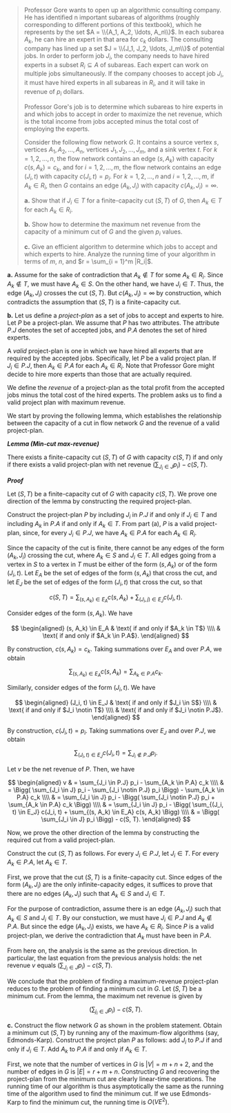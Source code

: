> Professor Gore wants to open up an algorithmic consulting company. He has identified n important subareas of algorithms (roughly corresponding to different portions of this textbook), which he represents by the set $A = \\{A_1, A_2, \ldots, A_n\\}$. In each subarea $A_k$, he can hire an expert in that area for $c_k$ dollars. The consulting company has lined up a set $J = \\{J_1, J_2, \ldots, J_m\\}$ of potential jobs. In order to perform job $J_i$, the company needs to have hired experts in a subset $R_i \subseteq A$ of subareas. Each expert can work on multiple jobs simultaneously. If the company chooses to accept job $J_i$, it must have hired experts in all subareas in $R_i$, and it will take in revenue of $p_i$ dollars.
>
> Professor Gore's job is to determine which subareas to hire experts in and which jobs to accept in order to maximize the net revenue, which is the total income from jobs accepted minus the total cost of employing the experts.
>
> Consider the following flow network $G$. It contains a source vertex $s$, vertices $A_1, A_2, \ldots, A_n$, vertices $J_1, J_2, \ldots, J_m$, and a sink vertex $t$. For $k = 1, 2, \ldots, n$, the flow network contains an edge $(s, A_k)$ with capacity $c(s, A_k) = c_k$, and for $i = 1, 2, \ldots, m$, the flow network contains an edge $(J_i, t)$ with capacity $c(J_i, t) = p_i$. For $k = 1, 2, \ldots, n$ and $i = 1, 2, \ldots, m$, if $A_k \in R_i$, then $G$ contains an edge $(A_k, J_i)$ with capacity $c(A_k, J_i) = \infty$.
>
> **a.** Show that if $J_i \in T$ for a finite-capacity cut $(S, T)$ of $G$, then $A_k \in T$ for each $A_k \in R_i$.
>
> **b.** Show how to determine the maximum net revenue from the capacity of a minimum cut of $G$ and the given $p_i$ values.
>
> **c.** Give an efficient algorithm to determine which jobs to accept and which experts to hire. Analyze the running time of your algorithm in terms of $m$, $n$, and $r = \sum_{i = 1}^m |R_i|$.

**a.** Assume for the sake of contradiction that $A_k \notin T$ for some $A_k \in R_i$. Since $A_k \notin T$, we must have $A_k \in S$. On the other hand, we have $J_i \in T$. Thus, the edge $(A_k, J_i)$ crosses the cut $(S, T)$. But $c(A_k, J_i) = \infty$ by construction, which contradicts the assumption that $(S, T)$ is a finite-capacity cut.

**b.** Let us define a _project-plan_ as a set of jobs to accept and experts to hire. Let $P$ be a project-plan. We assume that $P$ has two attributes. The attribute $P.J$ denotes the set of accepted jobs, and $P.A$ denotes the set of hired experts.

A _valid_ project-plan is one in which we have hired all experts that are required by the accepted jobs. Specifically, let $P$ be a valid project plan. If $J_i \in P.J$, then $A_k \in P.A$ for each $A_k \in R_i$. Note that Professor Gore might decide to hire more experts than those that are actually required.

We define the _revenue_ of a project-plan as the total profit from the accepted jobs minus the total cost of the hired experts. The problem asks us to find a valid project plan with maximum revenue.

We start by proving the following lemma, which establishes the relationship between the capacity of a cut in flow network $G$ and the revenue of a valid project-plan.

***Lemma (Min-cut max-revenue)*** 

There exists a finite-capacity cut $(S, T)$ of $G$ with capacity $c(S, T)$ if and only if there exists a valid project-plan with net revenue $(\sum_{J_i \in J} p_i) - c(S, T)$.

***Proof*** 

Let $(S, T)$ be a finite-capacity cut of $G$ with capacity $c(S, T)$. We prove one direction of the lemma by constructing the required project-plan.

Construct the project-plan $P$ by including $J_i$ in $P.J$ if and only if $J_i \in T$ and including $A_k$ in $P.A$ if and only if $A_k \in T$. From part (a), $P$ is a valid project-plan, since, for every $J_i \in P.J$, we have $A_k \in P.A$ for each $A_k \in R_i$.

Since the capacity of the cut is finite, there cannot be any edges of the form $(A_k, J_i)$ crossing the cut, where $A_k \in S$ and $J_i \in T$. All edges going from a vertex in $S$ to a vertex in $T$ must be either of the form $(s, A_k)$ or of the form $(J_i, t)$. Let $E_A$ be the set of edges of the form $(s, A_k)$ that cross the cut, and let $E_J$ be the set of edges of the form $(J_i, t)$ that cross the cut, so that

$$c(S, T) = \sum_{(s, A_k) \in E_A} c(s, A_k) + \sum_{(J_i, j) \in E_J} c(J_i, t).$$

Consider edges of the form $(s, A_k)$. We have

$$
\begin{aligned}
(s, A_k) \in E_A
    & \text{ if and only if $A_k \in T$} \\\\
    & \text{ if and only if $A_k \in P.A$}.
\end{aligned}
$$

By construction, $c(s, A_k) = c_k$. Taking summations over $E_A$ and over $P.A$, we obtain

$$\sum_{(s, A_k) \in E_A} c(s, A_k) = \sum_{A_k \in P.A} c_k.$$

Similarly, consider edges of the form $(J_i, t)$. We have

$$
\begin{aligned}
(J_i, t) \in E_J
    & \text{ if and only if $J_i \in S$} \\\\
    & \text{ if and only if $J_i \notin T$} \\\\
    & \text{ if and only if $J_i \notin P.J$}.
\end{aligned}
$$

By construction, $c(J_i, t) = p_i$. Taking summations over $E_J$ and over $P.J$, we obtain

$$\sum_{(J_i, t) \in E_J} c(J_i, t) = \sum_{J_i \notin P.J} p_i.$$

Let $v$ be the net revenue of $P$. Then, we have

$$
\begin{aligned}
v & = \sum_{J_i \in P.J} p_i - \sum_{A_k \in P.A} c_k \\\\
  & = \Bigg( \sum_{J_i \in J} p_i - \sum_{J_i \notin P.J} p_i \Bigg) - \sum_{A_k \in P.A} c_k \\\\
  & = \sum_{J_i \in J} p_i - \Bigg( \sum_{J_i \notin P.J} p_i + \sum_{A_k \in P.A} c_k \Bigg) \\\\
  & = \sum_{J_i \in J} p_i - \Bigg( \sum_{(J_i, t) \in E_J} c(J_i, t) + \sum_{(s, A_k) \in E_A} c(s, A_k) \Bigg) \\\\
  & = \Bigg( \sum_{J_i \in J} p_i \Bigg) - c(S, T).
\end{aligned}
$$

Now, we prove the other direction of the lemma by constructing the required cut from a valid project-plan.

Construct the cut $(S, T)$ as follows. For every $J_i \in P.J$, let $J_i \in T$. For every $A_k \in P.A$, let $A_k \in T$.

First, we prove that the cut $(S, T)$ is a finite-capacity cut. Since edges of the form $(A_k, J_i)$ are the only infinite-capacity edges, it suffices to prove that there are no edges $(A_k, J_i)$ such that $A_k \in S$ and $J_i \in T$.

For the purpose of contradiction, assume there is an edge $(A_k, J_i)$ such that $A_k \in S$ and $J_i \in T$. By our constuction, we must have $J_i \in P.J$ and $A_k \notin P.A$. But since the edge $(A_k, J_i)$ exists, we have $A_k \in R_i$. Since $P$ is a valid project-plan, we derive the contradiction that $A_k$ must have been in $P.A$.

From here on, the analysis is the same as the previous direction. In particular, the last equation from the previous analysis holds: the net revenue $v$ equals $(\sum_{J_i \in J} p_i) - c(S, T)$.

We conclude that the problem of finding a maximum-revenue project-plan reduces to the problem of finding a minimum cut in $G$. Let $(S, T)$ be a minimum cut. From the lemma, the maximum net revenue is given by

$$\Bigg( \sum_{j_i \in J} p_i \Bigg) - c(S, T).$$

**c.** Construct the flow network $G$ as shown in the problem statement. Obtain a minimum cut $(S, T)$ by running any of the maximum-flow algorithms (say, Edmonds-Karp). Construct the project plan $P$ as follows: add $J_i$ to $P.J$ if and only if $J_i \in T$. Add $A_k$ to $P.A$ if and only if $A_k \in T$.

First, we note that the number of vertices in $G$ is $|V| = m + n + 2$, and the number of edges in $G$ is $|E| = r + m + n$. Constructing $G$ and recovering the project-plan from the minimum cut are clearly linear-time operations. The running time of our algorithm is thus asymptotically the same as the running time of the algorithm used to find the minimum cut. If we use Edmonds-Karp to find the minimum cut, the running time is $O(VE^2)$.
